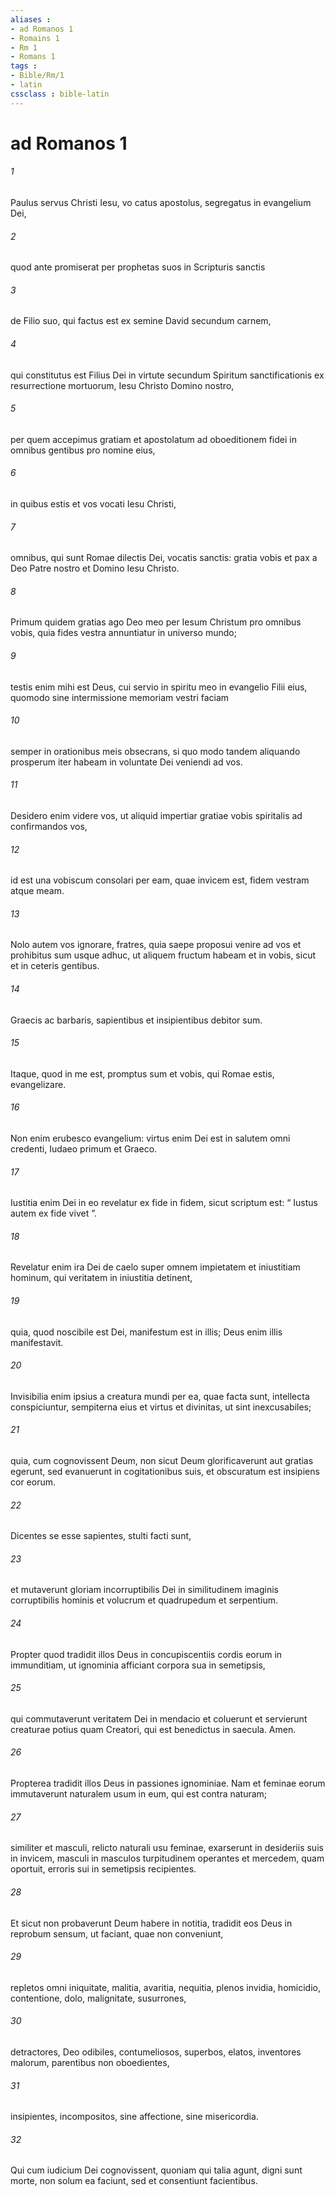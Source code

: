 ```yaml
---
aliases : 
- ad Romanos 1
- Romains 1
- Rm 1
- Romans 1
tags : 
- Bible/Rm/1
- latin
cssclass : bible-latin
---
```


# ad Romanos 1

###### 1
Paulus servus Christi Iesu, vo catus apostolus, segregatus in evangelium Dei, 
###### 2
quod ante promiserat per prophetas suos in Scripturis sanctis 
###### 3
de Filio suo, qui factus est ex semine David secundum carnem, 
###### 4
qui constitutus est Filius Dei in virtute secundum Spiritum sanctificationis ex resurrectione mortuorum, Iesu Christo Domino nostro, 
###### 5
per quem accepimus gratiam et apostolatum ad oboeditionem fidei in omnibus gentibus pro nomine eius, 
###### 6
in quibus estis et vos vocati Iesu Christi, 
###### 7
omnibus, qui sunt Romae dilectis Dei, vocatis sanctis: gratia vobis et pax a Deo Patre nostro et Domino Iesu Christo.
###### 8
Primum quidem gratias ago Deo meo per Iesum Christum pro omnibus vobis, quia fides vestra annuntiatur in universo mundo; 
###### 9
testis enim mihi est Deus, cui servio in spiritu meo in evangelio Filii eius, quomodo sine intermissione memoriam vestri faciam 
###### 10
semper in orationibus meis obsecrans, si quo modo tandem aliquando prosperum iter habeam in voluntate Dei veniendi ad vos. 
###### 11
Desidero enim videre vos, ut aliquid impertiar gratiae vobis spiritalis ad confirmandos vos, 
###### 12
id est una vobiscum consolari per eam, quae invicem est, fidem vestram atque meam. 
###### 13
Nolo autem vos ignorare, fratres, quia saepe proposui venire ad vos et prohibitus sum usque adhuc, ut aliquem fructum habeam et in vobis, sicut et in ceteris gentibus. 
###### 14
Graecis ac barbaris, sapientibus et insipientibus debitor sum. 
###### 15
Itaque, quod in me est, promptus sum et vobis, qui Romae estis, evangelizare.
###### 16
Non enim erubesco evangelium: virtus enim Dei est in salutem omni credenti, Iudaeo primum et Graeco. 
###### 17
Iustitia enim Dei in eo revelatur ex fide in fidem, sicut scriptum est: “ Iustus autem ex fide vivet ”.
###### 18
Revelatur enim ira Dei de caelo super omnem impietatem et iniustitiam hominum, qui veritatem in iniustitia detinent, 
###### 19
quia, quod noscibile est Dei, manifestum est in illis; Deus enim illis manifestavit. 
###### 20
Invisibilia enim ipsius a creatura mundi per ea, quae facta sunt, intellecta conspiciuntur, sempiterna eius et virtus et divinitas, ut sint inexcusabiles; 
###### 21
quia, cum cognovissent Deum, non sicut Deum glorificaverunt aut gratias egerunt, sed evanuerunt in cogitationibus suis, et obscuratum est insipiens cor eorum. 
###### 22
Dicentes se esse sapientes, stulti facti sunt, 
###### 23
et mutaverunt gloriam incorruptibilis Dei in similitudinem imaginis corruptibilis hominis et volucrum et quadrupedum et serpentium.
###### 24
Propter quod tradidit illos Deus in concupiscentiis cordis eorum in immunditiam, ut ignominia afficiant corpora sua in semetipsis, 
###### 25
qui commutaverunt veritatem Dei in mendacio et coluerunt et servierunt creaturae potius quam Creatori, qui est benedictus in saecula. Amen.
###### 26
Propterea tradidit illos Deus in passiones ignominiae. Nam et feminae eorum immutaverunt naturalem usum in eum, qui est contra naturam; 
###### 27
similiter et masculi, relicto naturali usu feminae, exarserunt in desideriis suis in invicem, masculi in masculos turpitudinem operantes et mercedem, quam oportuit, erroris sui in semetipsis recipientes. 
###### 28
Et sicut non probaverunt Deum habere in notitia, tradidit eos Deus in reprobum sensum, ut faciant, quae non conveniunt, 
###### 29
repletos omni iniquitate, malitia, avaritia, nequitia, plenos invidia, homicidio, contentione, dolo, malignitate, susurrones, 
###### 30
detractores, Deo odibiles, contumeliosos, superbos, elatos, inventores malorum, parentibus non oboedientes, 
###### 31
insipientes, incompositos, sine affectione, sine misericordia. 
###### 32
Qui cum iudicium Dei cognovissent, quoniam qui talia agunt, digni sunt morte, non solum ea faciunt, sed et consentiunt facientibus.
